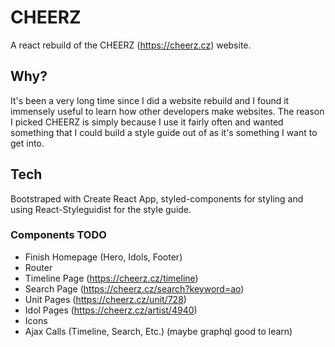 # CHEERZ

A react rebuild of the CHEERZ (https://cheerz.cz) website.

## Why?

It's been a very long time since I did a website rebuild and I found it immensely useful to learn how other developers make websites. The reason I picked CHEERZ is simply because I use it fairly often and wanted something that I could build a style guide out of as it's something I want to get into.

## Tech

Bootstraped with Create React App, styled-components for styling and using React-Styleguidist for the style guide.

### Components TODO
* Finish Homepage (Hero, Idols, Footer)
* Router
* Timeline Page (https://cheerz.cz/timeline)
* Search Page (https://cheerz.cz/search?keyword=ao)
* Unit Pages (https://cheerz.cz/unit/728)
* Idol Pages (https://cheerz.cz/artist/4940)
* Icons
* Ajax Calls (Timeline, Search, Etc.) (maybe graphql good to learn)